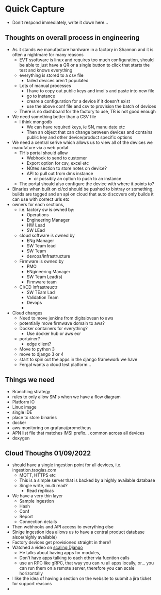 # Quick Capture

- Don't respond immediately, write it down here...


## Thoughts on overall process in engineering
- As it stands we manufacture hardware in a factory in Shannon and it is often a  nightmare for many reasons
	- EVT ssoftware is linux and requires too much configuration, should be able to just have a QR or a single button to click that starts the test and knows everything
	- everything is stored to a csv file
		- failed devices aren't populated
	- Lots of manual processes
		- I have to copy out public keys and imei's and paste into new file
		- go to instance
		- creare a configuration for a device if it doesn't exist
		- use the above conf file and csv to provision the batch of devices
	- There is no dashboard for the factory to use, TB is not good enough
- We need something better than a CSV file
	- I think mongodb
		- We can have required keys, ie SN, manu date etc
		- Then an object that can change between devices and contains public key and other device/product specific options
- We need a central serive which allows us to view all of the devices we manufature via a web portal
	- THIs portal should allow
		- Webhook to send to customer
		- Export option for csv, excel etc
		- NOtes section to store notes on device?
		- API to pull out from dms instance
			- or possibly an option to push to an instance
	- The portal should also configure the device with where it points to?
- Binaries when built on ci/cd should be pushed to bintray or something, builds are tagged and an api on cloud that auto discovers only builds it can use with correct urls etc
- owners for each sections, 
	- i.e. factory sw is owned by:
		- Operations
		- Engineering Manager
		- HW Lead
		- SW LEad
	- cloud software is owned by
		- ENg Manager
		- SW Team lead
		- SW Team
		- devops/infrastructure
	- Firmware is owned by
		- PMO
		- ENgineering Manager
		- SW Team Lead(s)
		- Firmware team
	- CI/CD Infrastreuctr
		- SW TEam Lad
		- Validation Team
		- Devops
		- 
- Cloud changes
	- Need to move jenkins from digitalovean to aws
	- potentially move firmwave domain to aws?
	- Docker containers for everything? 
		- Use docker hub or aws ecr
	- portainer?
		- edge client?
	- Move to python 3
	- move to django 3 or 4
	- start to spin out the apps in the django framework we have
	- Fergal wants a cloud test platform...

## Things we need
- Branching strategy
- rules to only allow SM's when we have a flow diagram
- Platform IO
- Linux image
- single IDE
- place to store binaries
- docker
- aws monitoring on grafana/prometheus
- APN list file that matches IMSI prefix... common across all devices
- doxygen

## Cloud Thoughs 01/09/2022
- should have a single ingestion point for all devices, i,e. ingestion.taoglas.com 
	- MQTT, HTTPS etc
	- This is a simple server that is backed by a highly available database
	- Single write, multi read?
		- Read replicas
- We have a very thin layer
	- Sample ingestion
	- Hash
	- Conf
	- Report
	- Connection details
- Then webhooks and API access to everything else 
- Sinlge ingestion idea allows us to have a central product database alsoe(highly available)
- Factory devices get provisioned straight in there?
- Watched a video on [scaling Django](https://www.youtube.com/watch?v=gCNj8mMoq38)
	- He talks about having apps for modules,
	- Don't have apps talking to each other via fucntion calls
	- use an RPC like gRPC, that way you can ru all apps locally, or... you can run them on a remote server, therefore you can scale horizontally
- I like the idea of having a section on the website to submit a jira ticket for support reasons
- 